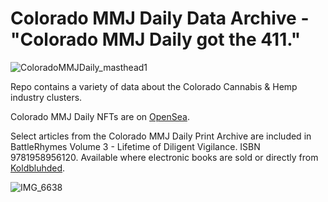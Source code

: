 # Colorado MMJ Daily Data Archive - "Colorado MMJ Daily got the 411."
![ColoradoMMJDaily_masthead1](https://github.com/user-attachments/assets/7080d6cd-67fc-46c9-bdef-516368d9655a)

Repo contains a variety of data about the Colorado Cannabis & Hemp industry clusters.

Colorado MMJ Daily NFTs are on [OpenSea](https://opensea.io/collection/colorado-mmj-daily).

Select articles from the Colorado MMJ Daily Print Archive are included in BattleRhymes Volume 3 - Lifetime of Diligent Vigilance. ISBN 9781958956120. Available where electronic books are sold or directly from [Koldbluhded](https://koldbluhded-dot-com-inc.square.site/).

![IMG_6638](https://github.com/user-attachments/assets/0d57c81c-86da-4ee9-8376-0c3e1ba79e64)

